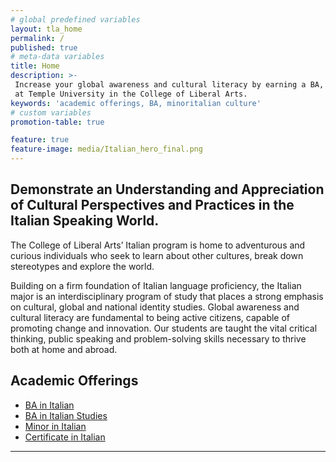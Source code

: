 ```yaml
---
# global predefined variables
layout: tla_home
permalink: /
published: true
# meta-data variables
title: Home
description: >-
 Increase your global awareness and cultural literacy by earning a BA, Minor, or Certificate in Italian
 at Temple University in the College of Liberal Arts.
keywords: 'academic offerings, BA, minoritalian culture'
# custom variables
promotion-table: true

feature: true
feature-image: media/Italian_hero_final.png
---
```

## Demonstrate an Understanding and Appreciation of Cultural Perspectives and Practices in the Italian Speaking World.
The College of Liberal Arts’ Italian program is home to adventurous and curious individuals who seek to learn about other cultures, break down stereotypes and explore the world.

Building on a firm foundation of Italian language proficiency, the Italian major is an interdisciplinary program of study that places a strong emphasis on cultural, global and national identity studies. Global awareness and cultural literacy are fundamental to being active citizens, capable of promoting change and innovation. Our students are taught the vital critical thinking, public speaking and problem-solving skills necessary to thrive both at home and abroad.

## Academic Offerings

 - [BA in Italian](http://bulletin.temple.edu/undergraduate/liberal-arts/italian/ba-italian/#text)
 - [BA in Italian Studies](https://bulletin.temple.edu/undergraduate/liberal-arts/italian/ba-italian-studies/)
 - [Minor in Italian](http://bulletin.temple.edu/undergraduate/liberal-arts/italian/minor-italian/)
 - [Certificate in Italian](http://bulletin.temple.edu/undergraduate/liberal-arts/certificate-programs/certificate-italian/)

___
